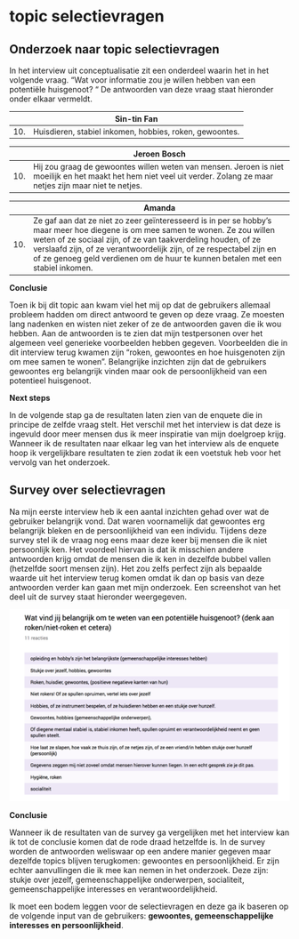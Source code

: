 # topic selectievragen

## **Onderzoek naar topic selectievragen**

In het interview uit conceptualisatie zit een onderdeel waarin het in het volgende vraag. “Wat voor informatie zou je willen hebben van een potentiële huisgenoot? “ De antwoorden van deze vraag staat hieronder onder elkaar vermeldt. 

|   | **Sin-tin Fan** |
| --- | --- |
| 10. | Huisdieren, stabiel inkomen, hobbies, roken, gewoontes. |

|   | **Jeroen Bosch** |
| --- | --- |
| 10. | Hij zou graag de gewoontes willen weten van mensen. Jeroen is niet moeilijk en het maakt het hem niet veel uit verder. Zolang ze maar netjes zijn maar niet te netjes.  |

|   | **Amanda** |
| --- | --- |
| 10. | Ze gaf aan dat ze niet zo zeer geïnteresseerd is in per se hobby’s maar meer hoe diegene is om mee samen te wonen. Ze zou willen weten of ze sociaal zijn, of ze van taakverdeling houden, of ze verslaafd zijn, of ze verantwoordelijk zijn, of ze respectabel zijn en of ze genoeg geld verdienen om de huur te kunnen betalen met een stabiel inkomen.  |

**Conclusie**

Toen ik bij dit topic aan kwam viel het mij op dat de gebruikers allemaal probleem hadden om direct antwoord te geven op deze vraag. Ze moesten lang nadenken en wisten niet zeker of ze de antwoorden gaven die ik wou hebben. Aan de antwoorden is te zien dat mijn testpersonen over het algemeen veel generieke voorbeelden hebben gegeven. Voorbeelden die in dit interview terug kwamen zijn “roken, gewoontes en hoe huisgenoten zijn om mee samen te wonen”.  Belangrijke inzichten zijn dat de gebruikers gewoontes erg belangrijk vinden maar ook de persoonlijkheid van een potentieel huisgenoot.  

**Next steps**

In de volgende stap ga de resultaten laten zien van de enquete die in principe de zelfde vraag stelt. Het verschil met het interview is dat deze is ingevuld door meer mensen dus ik meer inspiratie van mijn doelgroep krijg. Wanneer ik de resultaten naar elkaar leg van het interview als de enquete hoop ik vergelijkbare resultaten te zien zodat ik een voetstuk heb voor het vervolg van het onderzoek. 

## **Survey over selectievragen**

Na mijn eerste interview heb ik een aantal inzichten gehad over wat de gebruiker belangrijk vond. Dat waren voornamelijk dat gewoontes erg belangrijk bleken en de persoonlijkheid van een individu. Tijdens deze survey stel ik de vraag nog eens maar deze keer bij mensen die ik niet persoonlijk ken. Het voordeel hiervan is dat ik misschien andere antwoorden krijg omdat de mensen die ik ken in dezelfde bubbel vallen \(hetzelfde soort mensen zijn\). Het zou zelfs perfect zijn als bepaalde waarde uit het interview terug komen omdat ik dan op basis van deze antwoorden verder kan gaan met mijn onderzoek. Een screenshot van het deel uit de survey staat hieronder weergegeven.   

![](../.gitbook/assets/image.png)

**Conclusie**

Wanneer ik de resultaten van de survey ga vergelijken met het interview kan ik tot de conclusie komen dat de rode draad hetzelfde is. In de survey worden de antwoorden weliswaar op een andere manier gegeven maar dezelfde topics blijven terugkomen: gewoontes en persoonlijkheid. Er zijn echter aanvullingen die ik mee kan nemen in het onderzoek. Deze zijn: stukje over jezelf, gemeenschappelijke onderwerpen, socialiteit, gemeenschappelijke interesses en verantwoordelijkheid. 

 Ik moet een bodem leggen voor de selectievragen en deze ga ik baseren op de volgende input van de gebruikers: **gewoontes, gemeenschappelijke interesses en persoonlijkheid**. 

